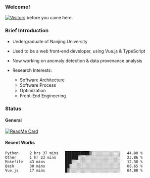 ### Welcome!

[![Visitors](https://visitor-badge.laobi.icu/badge?page_id=HermitSun.HermitSun)]() before you came here.

### Brief Introduction

- Undergraduate of Nanjing University

- Used to be a web front-end developer, using Vue.js & TypeScript

- Now working on anomaly detection & data provenance analysis

- Research Interests: 
  - Software Architecture
  - Software Process
  - Optimization
  - Front-End Engineering

### Status

#### General

[![ReadMe Card](https://github-readme-stats.hermitsun.vercel.app/api?username=HermitSun&count_private=true&show_icons=true)]()

#### Recent Works

<!--START_SECTION:waka-->
```text
Python     2 hrs 37 mins   ███████████▒░░░░░░░░░░░░░   44.88 % 
Other      1 hr 23 mins    ██████░░░░░░░░░░░░░░░░░░░   23.86 % 
Makefile   43 mins         ███░░░░░░░░░░░░░░░░░░░░░░   12.38 % 
Bash       30 mins         ██░░░░░░░░░░░░░░░░░░░░░░░   08.65 % 
Vue.js     17 mins         █▒░░░░░░░░░░░░░░░░░░░░░░░   04.88 % 
```
<!--END_SECTION:waka-->
